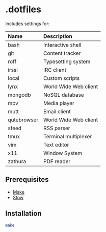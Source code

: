 # .dotfiles

Includes settings for:

| Name        | Description           |
| :---------- | :-------------------- |
| bash        | Interactive shell     |
| git         | Content tracker       |
| roff        | Typesetting system    |
| irssi       | IRC client            |
| local       | Custom scripts        |
| lynx        | World Wide Web client |
| mongodb     | NoSQL database        |
| mpv         | Media player          |
| mutt        | Email client          |
| qutebrowser | World Wide Web client |
| sfeed       | RSS parser            |
| tmux        | Terminal multiplexer  |
| vim         | Text editor           |
| x11         | Window System         |
| zathura     | PDF reader            |

## Prerequisites

- [Make](https://www.gnu.org/software/make/)
- [Stow](https://www.gnu.org/software/stow/)

## Installation

```sh
make
```
